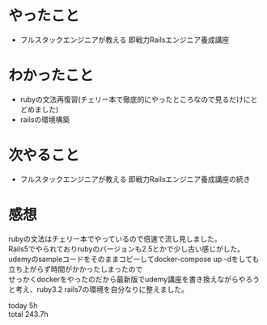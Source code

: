 # やったこと
- フルスタックエンジニアが教える 即戦力Railsエンジニア養成講座

# わかったこと
- rubyの文法再復習(チェリー本で徹底的にやったところなので見るだけにとどめました)
- railsの環境構築


# 次やること
- フルスタックエンジニアが教える 即戦力Railsエンジニア養成講座の続き

# 感想
rubyの文法はチェリー本でやっているので倍速で流し見しました。  
Rails5でやられておりrubyのバージョンも2.5とかで少し古い感じがした。udemyのsampleコードをそのままコピーしてdocker-compose up -dをしても立ち上がらず時間がかかったしまったので  
せっかくdockerをやったのだから最新版でudemy講座を書き換えながらやろうと考え、ruby3.2 rails7の環境を自分なりに整えました。

today 5h  
total 243.7h
